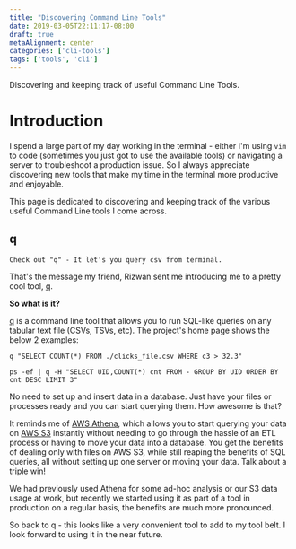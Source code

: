 ```yaml
---
title: "Discovering Command Line Tools"
date: 2019-03-05T22:11:17-08:00
draft: true
metaAlignment: center
categories: ['cli-tools']
tags: ['tools', 'cli']
---
```


Discovering and keeping track of useful Command Line Tools.

<!--more-->

<!-- toc -->

# Introduction

I spend a large part of my day working in the terminal - either I'm using `vim` to code (sometimes you just got to use the available tools) or navigating a server to troubleshoot a production issue. So I always appreciate discovering new tools that make my time in the terminal more productive and enjoyable.

This page is dedicated to discovering and keeping track of the various useful Command Line tools I come across.


## q

`Check out "q" - It let's you query csv from terminal.` 

That's the message my friend, Rizwan sent me introducing me to a pretty cool tool, [q].

**So what is it?**

[q] is a command line tool that allows you to run SQL-like queries on any tabular text file (CSVs, TSVs, etc). The project's home page shows the below 2 examples:

```
q "SELECT COUNT(*) FROM ./clicks_file.csv WHERE c3 > 32.3"
```


```
ps -ef | q -H "SELECT UID,COUNT(*) cnt FROM - GROUP BY UID ORDER BY cnt DESC LIMIT 3"
```

No need to set up and insert data in a database. Just have your files or processes ready and you can start querying them. How awesome is that?

It reminds me of [AWS Athena], which allows you to start querying your data on [AWS S3] instantly without needing to go through the hassle of an ETL process or having to move your data into a database. You get the benefits of dealing only with files on AWS S3, while still reaping the benefits of SQL queries, all without setting up one server or moving your data. Talk about a triple win!

We had previously used Athena for some ad-hoc analysis or our S3 data usage at work, but recently we started using it as part of a tool in production on a regular basis, the benefits are much more pronounced.

So back to q - this looks like a very convenient tool to add to my tool belt. I look forward to using it in the near future.

[//]: # (Reference Links)

[q]: http://harelba.github.io/q/
[AWS Athena]: https://aws.amazon.com/athena/
[AWS S3]: https://aws.amazon.com/s3/